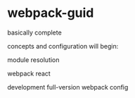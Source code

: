 # webpack-guid

basically complete

concepts and configuration will begin:

module resolution

webpack react

development full-version webpack config